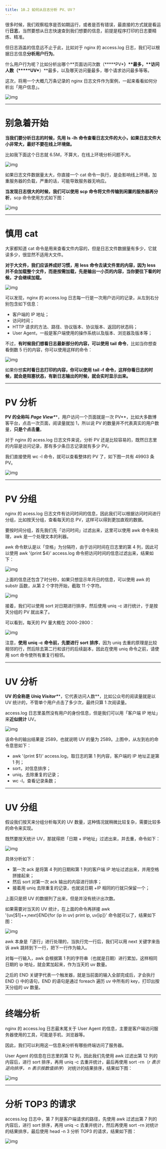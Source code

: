 ```yaml
---
title: 10.2 如何从日志分析 PV、UV？
---
```


很多时候，我们观察程序是否如期运行，或者是否有错误，最直接的方式就是看运行**日志**，当然要想从日志快速查到我们想要的信息，前提是程序打印的日志要精炼、精准。

但日志涵盖的信息远不止于此，比如对于 nginx 的 access.log 日志，我们可以根据日志信息**分析用户行为**。

什么用户行为呢？比如分析出哪个**页面访问次数（*****PV\*****）**最多，**访问人数（*****UV\*****）**最多，以及哪天访问量最多，哪个请求访问最多等等。

这次，将用一个大概几万条记录的 nginx 日志文件作为案例，一起来看看如何分析出「用户信息」。

![img](https://raw.githubusercontent.com/huamus/picture-bed/main/img202307010810032.png)

------

# 别急着开始

**当我们要分析日志的时候，先用** **ls -lh** **命令查看日志文件的大小，如果日志文件大小非常大，最好不要在线上环境做。**

比如我下面这个日志就 6.5M，不算大，在线上环境分析问题不大。

![img](https://raw.githubusercontent.com/huamus/picture-bed/main/img202307010810952.png)

如果日志文件数据量太大，你直接一个 cat 命令一执行，是会影响线上环境，加重服务器的负载，严重的话，可能导致服务器无响应。

**当发现日志很大的时候，我们可以使用** **scp** **命令将文件传输到闲置的服务器再分析**，scp 命令使用方式如下图：

![img](https://raw.githubusercontent.com/huamus/picture-bed/main/img202307010810166.png)

------

# 慎用 cat

大家都知道 cat 命令是用来查看文件内容的，但是日志文件数据量有多少，它就读多少，很显然不适用大文件。

**对于大文件，我们应该养成好习惯，用** **less** **命令去读文件里的内容，因为 less 并不会加载整个文件，而是按需加载，先是输出一小页的内容，当你要往下看的时候，才会继续加载。**

![img](https://cdn.nlark.com/yuque/0/2023/png/25684216/1685106058966-8b7e0b3f-c129-4c67-9cf7-cb91c84bd034.png)

可以发现，nginx 的 access.log 日志每一行是一次用户访问的记录，从左到右分别包含如下信息：

- 客户端的 IP 地址；
- 访问时间；
- HTTP 请求的方法、路径、协议版本、协议版本、返回的状态码；
- User Agent，一般是客户端使用的操作系统以及版本、浏览器及版本等；

不过，**有时候我们想看日志最新部分的内容，可以使用** **tail** **命令**，比如当你想查看倒数 5 行的内容，你可以使用这样的命令：

![img](https://cdn.nlark.com/yuque/0/2023/png/25684216/1685106057994-5353a402-86bd-46f4-a399-710e57d7f9f3.png)

如果你想**实时看日志打印的内容，你可以使用** **tail -f** **命令，这样你看日志的时候，就会是阻塞状态，有新日志输出的时候，就会实时显示出来。**

------

# PV 分析

**PV 的全称叫** ***Page View\*****，用户访问一个页面就是一次 PV**，比如大多数博客平台，点击一次页面，阅读量就加 1，所以说 PV 的数量并不代表真实的用户数量，**只是个点击量**。

对于 nginx 的 acess.log 日志文件来说，分析 PV 还是比较容易的，既然日志里的内容是访问记录，那有多少条日志记录就有多少 PV。

我们直接使用 wc -l 命令，就可以查看整体的 PV 了，如下图一共有 49903 条 PV。

![img](https://raw.githubusercontent.com/huamus/picture-bed/main/img202307010810948.png)

------

# PV 分组

nginx 的 acess.log 日志文件有访问时间的信息，因此我们可以根据访问时间进行分组，比如按天分组，查看每天的总 PV，这样可以得到更加直观的数据。

要按时间分组，首先我们先「访问时间」过滤出来，这里可以使用 awk 命令来处理，awk 是一个处理文本的利器。

awk 命令默认是以「空格」为分隔符，由于访问时间在日志里的第 4 列，因此可以使用 awk '{print $4}' access.log 命令把访问时间的信息过滤出来，结果如下：

![img](https://raw.githubusercontent.com/huamus/picture-bed/main/img202307010810309.png)

上面的信息还包含了时分秒，如果只想显示年月日的信息，可以使用 awk 的 substr 函数，从第 2 个字符开始，截取 11 个字符。

![img](https://raw.githubusercontent.com/huamus/picture-bed/main/img202307010810490.png)

接着，我们可以使用 sort 对日期进行排序，然后使用 uniq -c 进行统计，于是按天分组的 PV 就出来了。

可以看到，每天的 PV 量大概在 2000-2800：

![img](https://raw.githubusercontent.com/huamus/picture-bed/main/img202307010810184.png)

注意，**使用** **uniq -c** **命令前，先要进行** **sort** **排序**，因为 uniq 去重的原理是比较相邻的行，然后除去第二行和该行的后续副本，因此在使用 uniq 命令之前，请使用 sort 命令使所有重复行相邻。

------

# UV 分析

**UV 的全称是** ***Uniq Visitor\*****，它代表访问人数**，比如公众号的阅读量就是以 UV 统计的，不管单个用户点击了多少次，最终只算 1 次阅读量。

access.log 日志里虽然没有用户的身份信息，但是我们可以用「客户端 IP 地址」来**近似统计** UV。

![img](https://raw.githubusercontent.com/huamus/picture-bed/main/img202307010810354.png)

该命令的输出结果是 2589，也就说明 UV 的量为 2589。上图中，从左到右的命令意思如下：

- awk '{print $1}' access.log，取日志的第 1 列内容，客户端的 IP 地址正是第 1 列；
- sort，对信息排序；
- uniq，去除重复的记录；
- wc -l，查看记录条数；

------

# UV 分组

假设我们按天来分组分析每天的 UV 数量，这种情况就稍微比较复杂，需要比较多的命令来实现。

既然要按天统计 UV，那就得把「日期 + IP地址」过滤出来，并去重，命令如下：

![img](https://raw.githubusercontent.com/huamus/picture-bed/main/img202307010810839.png)

具体分析如下：

- 第一次 ack 是将第 4 列的日期和第 1 列的客户端 IP 地址过滤出来，并用空格拼接起来；
- 然后 sort 对第一次 ack 输出的内容进行排序；
- 接着用 uniq 去除重复的记录，也就说日期 +IP 相同的行就只保留一个；

上面只是把 UV 的数据列了出来，但是并没有统计出次数。

如果需要对当天的 UV 统计，在上面的命令再拼接 awk '{uv[$1]++;next}END{for (ip in uv) print ip, uv[ip]}' 命令就可以了，结果如下图：

![img](https://raw.githubusercontent.com/huamus/picture-bed/main/img202307010810993.png)

awk 本身是「逐行」进行处理的，当执行完一行后，我们可以用 next 关键字来告诉 awk 跳转到下一行，把下一行作为输入。

对每一行输入，awk 会根据第 1 列的字符串（也就是日期）进行累加，这样相同日期的 ip 地址，就会累加起来，作为当天的 uv 数量。

之后的 END 关键字代表一个触发器，就是当前面的输入全部完成后，才会执行 END {} 中的语句，END 的语句是通过 foreach 遍历 uv 中所有的 key，打印出按天分组的 uv 数量。

------

# 终端分析

nginx 的 access.log 日志最末尾关于 User Agent 的信息，主要是客户端访问服务器使用的工具，可能是手机、浏览器等。

因此，我们可以利用这一信息来分析有哪些终端访问了服务器。

User Agent 的信息在日志里的第 12 列，因此我们先使用 awk 过滤出第 12 列的内容后，进行 sort 排序，再用 uniq -c 去重并统计，最后再使用 sort -rn（*r 表示逆向排序， n 表示按数值排序*） 对统计的结果排序，结果如下图：

![img](https://raw.githubusercontent.com/huamus/picture-bed/main/img202307010810897.png)

------

# 分析 TOP3 的请求

access.log 日志中，第 7 列是客户端请求的路径，先使用 awk 过滤出第 7 列的内容后，进行 sort 排序，再用 uniq -c 去重并统计，然后再使用 sort -rn 对统计的结果排序，最后使用 head -n 3 分析 TOP3 的请求，结果如下图：

![img](https://raw.githubusercontent.com/huamus/picture-bed/main/img202307010810278.png)

